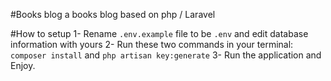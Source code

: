 #Books blog
a books blog based on php / Laravel

#How to setup
1- Rename `.env.example` file to be `.env` and edit database information with yours
2- Run these two commands in your terminal: `composer install` and `php artisan key:generate`
3- Run the application and Enjoy.
